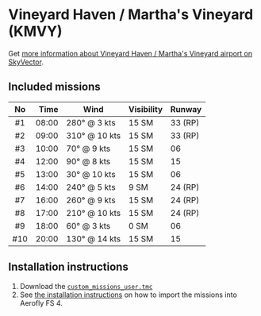 # Vineyard Haven / Martha's Vineyard (KMVY)

Get [more information about Vineyard Haven / Martha's Vineyard airport on SkyVector](https://skyvector.com/airport/KMVY).

## Included missions

| No  |  Time | Wind          | Visibility | Runway  |
| :-: | ----: | ------------- | ---------- | ------- |
| #1  | 08:00 | 280° @  3 kts |      15 SM | 33 (RP) |
| #2  | 09:00 | 310° @ 10 kts |      15 SM | 33 (RP) |
| #3  | 10:00 |  70° @  9 kts |      15 SM | 06      |
| #4  | 12:00 |  90° @  8 kts |      15 SM | 15      |
| #5  | 13:00 |  30° @ 10 kts |      15 SM | 06      |
| #6  | 14:00 | 240° @  5 kts |       9 SM | 24 (RP) |
| #7  | 16:00 | 260° @  9 kts |      15 SM | 24 (RP) |
| #8  | 17:00 | 210° @ 10 kts |      15 SM | 24 (RP) |
| #9  | 18:00 |  60° @  3 kts |       0 SM | 06      |
| #10 | 20:00 | 130° @ 14 kts |      15 SM | 15      |

## Installation instructions

1. Download the [`custom_missions_user.tmc`](./custom_missions_user.tmc)
2. See [the installation instructions](https://fboes.github.io/aerofly-missions/docs/generic-installation.html) on how to import the missions into Aerofly FS 4.
